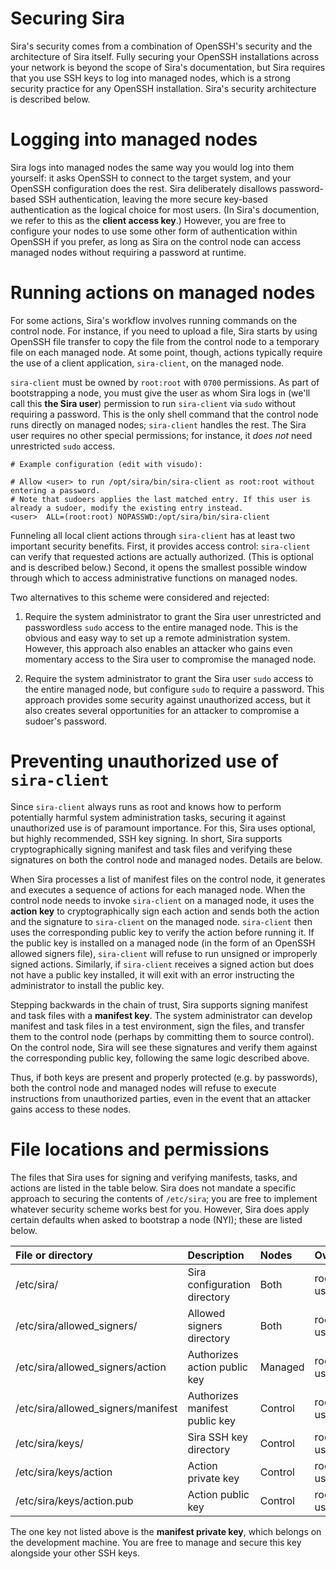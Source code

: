 # Securing Sira

Sira's security comes from a combination of OpenSSH's security and the architecture of Sira itself. Fully securing your OpenSSH installations across your network is beyond the scope of Sira's documentation, but Sira requires that you use SSH keys to log into managed nodes, which is a strong security practice for any OpenSSH installation. Sira's security architecture is described below.

# Logging into managed nodes

Sira logs into managed nodes the same way you would log into them yourself: it asks OpenSSH to connect to the target system, and your OpenSSH configuration does the rest. Sira deliberately disallows password-based SSH authentication, leaving the more secure key-based authentication as the logical choice for most users. (In Sira's documention, we refer to this as the **client access key**.) However, you are free to configure your nodes to use some other form of authentication within OpenSSH if you prefer, as long as Sira on the control node can access managed nodes without requiring a password at runtime.

# Running actions on managed nodes

For some actions, Sira's workflow involves running commands on the control node. For instance, if you need to upload a file, Sira starts by using OpenSSH file transfer to copy the file from the control node to a temporary file on each managed node. At some point, though, actions typically require the use of a client application, `sira-client`, on the managed node.

`sira-client` must be owned by `root:root` with `0700` permissions. As part of bootstrapping a node, you must give the user as whom Sira logs in (we'll call this **the Sira user**) permission to run `sira-client` via `sudo` without requiring a password. This is the only shell command that the control node runs directly on managed nodes; `sira-client` handles the rest. The Sira user requires no other special permissions; for instance, it *does not* need unrestricted `sudo` access.

```
# Example configuration (edit with visudo):

# Allow <user> to run /opt/sira/bin/sira-client as root:root without entering a password.
# Note that sudoers applies the last matched entry. If this user is already a sudoer, modify the existing entry instead.
<user>  ALL=(root:root) NOPASSWD:/opt/sira/bin/sira-client
```

Funneling all local client actions through `sira-client` has at least two important security benefits. First, it provides access control: `sira-client` can verify that requested actions are actually authorized. (This is optional and is described below.) Second, it opens the smallest possible window through which to access administrative functions on managed nodes.

Two alternatives to this scheme were considered and rejected:

1. Require the system administrator to grant the Sira user unrestricted and passwordless `sudo` access to the entire managed node. This is the obvious and easy way to set up a remote administration system. However, this approach also enables an attacker who gains even momentary access to the Sira user to compromise the managed node.

2. Require the system administrator to grant the Sira user `sudo` access to the entire managed node, but configure `sudo` to require a password. This approach provides some security against unauthorized access, but it also creates several opportunities for an attacker to compromise a sudoer's password.

# Preventing unauthorized use of `sira-client`

Since `sira-client` always runs as root and knows how to perform potentially harmful system administration tasks, securing it against unauthorized use is of paramount importance. For this, Sira uses optional, but highly recommended, SSH key signing. In short, Sira supports cryptographically signing manifest and task files and verifying these signatures on both the control node and managed nodes. Details are below.

When Sira processes a list of manifest files on the control node, it generates and executes a sequence of actions for each managed node. When the control node needs to invoke `sira-client` on a managed node, it uses the **action key** to cryptographically sign each action and sends both the action and the signature to `sira-client` on the managed node. `sira-client` then uses the corresponding public key to verify the action before running it. If the public key is installed on a managed node (in the form of an OpenSSH allowed signers file), `sira-client` will refuse to run unsigned or improperly signed actions. Similarly, if `sira-client` receives a signed action but does not have a public key installed, it will exit with an error instructing the administrator to install the public key.

Stepping backwards in the chain of trust, Sira supports signing manifest and task files with a **manifest key**. The system administrator can develop manifest and task files in a test environment, sign the files, and transfer them to the control node (perhaps by committing them to source control). On the control node, Sira will see these signatures and verify them against the corresponding public key, following the same logic described above.

Thus, if both keys are present and properly protected (e.g. by passwords), both the control node and managed nodes will refuse to execute instructions from unauthorized parties, even in the event that an attacker gains access to these nodes.

# File locations and permissions

The files that Sira uses for signing and verifying manifests, tasks, and actions are listed in the table below. Sira does not mandate a specific approach to securing the contents of `/etc/sira`; you are free to implement whatever security scheme works best for you. However, Sira does apply certain defaults when asked to bootstrap a node (NYI); these are listed below.

| File or directory                   | Description                    | Nodes   | Owner:group        | Permissions |
| :---------------------------------- | :----------------------------- | :------ | :----------------- | :---------- |
| /etc/sira/                          | Sira configuration directory   | Both    | root:\<sira-user\> | 0755        |
| /etc/sira/allowed\_signers/         | Allowed signers directory      | Both    | root:\<sira-user\> | 0755        |
| /etc/sira/allowed\_signers/action   | Authorizes action public key   | Managed | root:\<sira-user\> | 0644        |
| /etc/sira/allowed\_signers/manifest | Authorizes manifest public key | Control | root:\<sira-user\> | 0644        |
| /etc/sira/keys/                     | Sira SSH key directory         | Control | root:\<sira-user\> | 0755        |
| /etc/sira/keys/action               | Action private key             | Control | root:\<sira-user\> | 0640        |
| /etc/sira/keys/action.pub           | Action public key              | Control | root:\<sira-user\> | 0644        |

The one key not listed above is the **manifest private key**, which belongs on the development machine. You are free to manage and secure this key alongside your other SSH keys.
